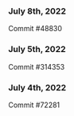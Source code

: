 ### July 8th, 2022

Commit #48830

### July 5th, 2022

Commit #314353


### July 4th, 2022

Commit #72281
